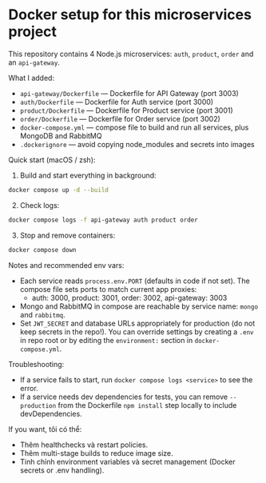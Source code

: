 # Docker setup for this microservices project

This repository contains 4 Node.js microservices: `auth`, `product`, `order` and an `api-gateway`.

What I added:

- `api-gateway/Dockerfile` — Dockerfile for API Gateway (port 3003)
- `auth/Dockerfile` — Dockerfile for Auth service (port 3000)
- `product/Dockerfile` — Dockerfile for Product service (port 3001)
- `order/Dockerfile` — Dockerfile for Order service (port 3002)
- `docker-compose.yml` — compose file to build and run all services, plus MongoDB and RabbitMQ
- `.dockerignore` — avoid copying node_modules and secrets into images

Quick start (macOS / zsh):

1. Build and start everything in background:

```bash
docker compose up -d --build
```

2. Check logs:

```bash
docker compose logs -f api-gateway auth product order
```

3. Stop and remove containers:

```bash
docker compose down
```

Notes and recommended env vars:

- Each service reads `process.env.PORT` (defaults in code if not set). The compose file sets ports to match current app proxies:
  - auth: 3000, product: 3001, order: 3002, api-gateway: 3003
- Mongo and RabbitMQ in compose are reachable by service name: `mongo` and `rabbitmq`.
- Set `JWT_SECRET` and database URLs appropriately for production (do not keep secrets in the repo!). You can override settings by creating a `.env` in repo root or by editing the `environment:` section in `docker-compose.yml`.

Troubleshooting:

- If a service fails to start, run `docker compose logs <service>` to see the error.
- If a service needs dev dependencies for tests, you can remove `--production` from the Dockerfile `npm install` step locally to include devDependencies.

If you want, tôi có thể:

- Thêm healthchecks và restart policies.
- Thêm multi-stage builds to reduce image size.
- Tinh chỉnh environment variables và secret management (Docker secrets or .env handling).
